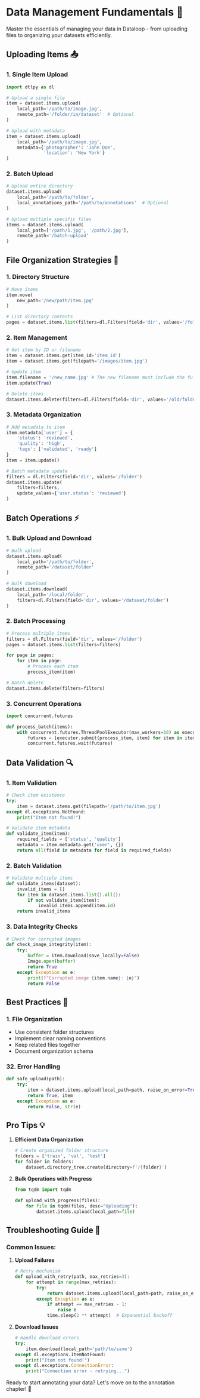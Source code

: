 # Data Management Fundamentals 💾

Master the essentials of managing your data in Dataloop - from uploading files to organizing your datasets efficiently.

## Uploading Items 📤

### 1. Single Item Upload

```python
import dtlpy as dl

# Upload a single file
item = dataset.items.upload(
    local_path='/path/to/image.jpg',
    remote_path='/folder/in/dataset'  # Optional
)

# Upload with metadata
item = dataset.items.upload(
    local_path='/path/to/image.jpg',
    metadata={'photographer': 'John Doe',
              'location': 'New York'}
)
```

### 2. Batch Upload

```python
# Upload entire directory
dataset.items.upload(
    local_path='/path/to/folder',
    local_annotations_path='/path/to/annotations'  # Optional
)

# Upload multiple specific files
items = dataset.items.upload(
    local_path=['/path/1.jpg', '/path/2.jpg'],
    remote_path='/batch-upload'
)
```

## File Organization Strategies 📂

### 1. Directory Structure

```python
# Move items
item.move(
    new_path='/new/path/item.jpg'
)

# List directory contents
pages = dataset.items.list(filters=dl.Filters(field='dir', values='/folder'))
```

### 2. Item Management

```python
# Get item by ID or filename
item = dataset.items.get(item_id='item_id')
item = dataset.items.get(filepath='/images/item.jpg')

# Update item
item.filename = '/new_name.jpg' # The new filename must include the full path.
item.update(True)

# Delete items
dataset.items.delete(filters=dl.Filters(field='dir', values='/old/folder'))
```

### 3. Metadata Organization

```python
# Add metadata to item
item.metadata['user'] = {
    'status': 'reviewed',
    'quality': 'high',
    'tags': ['validated', 'ready']
}
item = item.update()

# Batch metadata update
filters = dl.Filters(field='dir', values='/folder')
dataset.items.update(
    filters=filters,
    update_values={'user.status': 'reviewed'}
)
```

## Batch Operations ⚡

### 1. Bulk Upload and Download

```python
# Bulk upload
dataset.items.upload(
    local_path='/path/to/folder',
    remote_path='/dataset/folder'
)

# Bulk download
dataset.items.download(
    local_path='/local/folder',
    filters=dl.Filters(field='dir', values='/dataset/folder')
)
```

### 2. Batch Processing

```python
# Process multiple items
filters = dl.Filters(field='dir', values='/folder')
pages = dataset.items.list(filters=filters)

for page in pages:
    for item in page:
        # Process each item
        process_item(item)

# Batch delete
dataset.items.delete(filters=filters)
```

### 3. Concurrent Operations

```python
import concurrent.futures

def process_batch(items):
    with concurrent.futures.ThreadPoolExecutor(max_workers=10) as executor:
        futures = [executor.submit(process_item, item) for item in items]
        concurrent.futures.wait(futures)
```

## Data Validation 🔍

### 1. Item Validation

```python
# Check item existence
try:
    item = dataset.items.get(filepath='/path/to/item.jpg')
except dl.exceptions.NotFound:
    print("Item not found!")

# Validate item metadata
def validate_item(item):
    required_fields = ['status', 'quality']
    metadata = item.metadata.get('user', {})
    return all(field in metadata for field in required_fields)
```

### 2. Batch Validation

```python
# Validate multiple items
def validate_items(dataset):
    invalid_items = []
    for item in dataset.items.list().all():
        if not validate_item(item):
            invalid_items.append(item.id)
    return invalid_items
```

### 3. Data Integrity Checks

```python
# Check for corrupted images
def check_image_integrity(item):
    try:
        buffer = item.download(save_locally=False)
        Image.open(buffer)
        return True
    except Exception as e:
        print(f"Corrupted image {item.name}: {e}")
        return False
```

## Best Practices 👑

### 1. File Organization
- Use consistent folder structures
- Implement clear naming conventions
- Keep related files together
- Document organization schema

### 32. Error Handling
```python
def safe_upload(path):
    try:
        item = dataset.items.upload(local_path=path, raise_on_error=True)
        return True, item
    except Exception as e:
        return False, str(e)
```

## Pro Tips 💡

1. **Efficient Data Organization**
   ```python
   # Create organized folder structure
   folders = ['train', 'val', 'test']
   for folder in folders:
       dataset.directory_tree.create(directory=f'/{folder}')
   ```

2. **Bulk Operations with Progress**
   ```python
   from tqdm import tqdm
   
   def upload_with_progress(files):
       for file in tqdm(files, desc="Uploading"):
           dataset.items.upload(local_path=file)
   ```

## Troubleshooting Guide 🔧

### Common Issues:

1. **Upload Failures**
   ```python
   # Retry mechanism
   def upload_with_retry(path, max_retries=3):
       for attempt in range(max_retries):
           try:
               return dataset.items.upload(local_path=path, raise_on_error=True)
           except Exception as e:
               if attempt == max_retries - 1:
                   raise e
               time.sleep(2 ** attempt)  # Exponential backoff
   ```

2. **Download Issues**
   ```python
   # Handle download errors
   try:
       item.download(local_path='path/to/save')
   except dl.exceptions.ItemNotFound:
       print("Item not found!")
   except dl.exceptions.ConnectionError:
       print("Connection error - retrying...")
   ```

Ready to start annotating your data? Let's move on to the annotation chapter! 🎯 